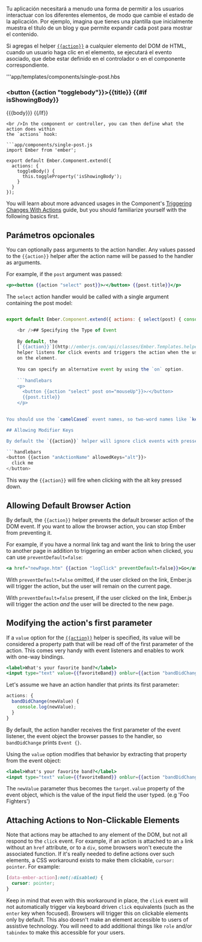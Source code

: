 Tu aplicación necesitará a menudo una forma de permitir a los usuarios interactuar con los diferentes elementos, de modo que cambie el estado de la aplicación. Por ejemplo, imagina que tienes una plantilla que inicialmente muestra el título de un blog y que permite expandir cada post para mostrar el contenido.

Si agregas el helper [`{{action}}`](http://emberjs.com/api/classes/Ember.Templates.helpers.html#method_action) a cualquier elemento del DOM de HTML, cuando un usuario haga clic en el elemento, se ejecutará el evento asociado, que debe estar definido en el controlador o en el componente correspondiente.

'''app/templates/components/single-post.hbs 

### <button {{action "togglebody"}}>{{title}}</button> {{#if isShowingBody}} 

{{{body}}} {{/If}}

    <br />In the component or controller, you can then define what the action does within
    the `actions` hook:
    
    ```app/components/single-post.js
    import Ember from 'ember';
    
    export default Ember.Component.extend({
      actions: {
        toggleBody() {
          this.toggleProperty('isShowingBody');
        }
      }
    });
    

You will learn about more advanced usages in the Component's [Triggering Changes With Actions](../../components/triggering-changes-with-actions/) guide, but you should familiarize yourself with the following basics first.

## Parámetros opcionales

You can optionally pass arguments to the action handler. Any values passed to the `{{action}}` helper after the action name will be passed to the handler as arguments.

For example, if the `post` argument was passed:

```handlebars
<p><button {{action "select" post}}>✓</button> {{post.title}}</p>
```

The `select` action handler would be called with a single argument containing the post model:

```app/components/single-post.js import Ember from 'ember';

export default Ember.Component.extend({ actions: { select(post) { console.log(post.get('title')); } } });

    <br />## Specifying the Type of Event
    
    By default, the
    [`{{action}}`](http://emberjs.com/api/classes/Ember.Templates.helpers.html#method_action)
    helper listens for click events and triggers the action when the user clicks
    on the element.
    
    You can specify an alternative event by using the `on` option.
    
    ```handlebars
    <p>
      <button {{action "select" post on="mouseUp"}}>✓</button>
      {{post.title}}
    </p>
    

You should use the `camelCased` event names, so two-word names like `keypress` become `keyPress`.

## Allowing Modifier Keys

By default the `{{action}}` helper will ignore click events with pressed modifier keys. You can supply an `allowedKeys` option to specify which keys should not be ignored.

```handlebars
<button {{action "anActionName" allowedKeys="alt"}}>
  click me
</button>
```

This way the `{{action}}` will fire when clicking with the alt key pressed down.

## Allowing Default Browser Action

By default, the `{{action}}` helper prevents the default browser action of the DOM event. If you want to allow the browser action, you can stop Ember from preventing it.

For example, if you have a normal link tag and want the link to bring the user to another page in addition to triggering an ember action when clicked, you can use `preventDefault=false`:

```handlebars
<a href="newPage.htm" {{action "logClick" preventDefault=false}}>Go</a>
```

With `preventDefault=false` omitted, if the user clicked on the link, Ember.js will trigger the action, but the user will remain on the current page.

With `preventDefault=false` present, if the user clicked on the link, Ember.js will trigger the action *and* the user will be directed to the new page.

## Modifying the action's first parameter

If a `value` option for the [`{{action}}`](http://emberjs.com/api/classes/Ember.Templates.helpers.html#method_action) helper is specified, its value will be considered a property path that will be read off of the first parameter of the action. This comes very handy with event listeners and enables to work with one-way bindings.

```handlebars
<label>What's your favorite band?</label>
<input type="text" value={{favoriteBand}} onblur={{action "bandDidChange"}} />
```

Let's assume we have an action handler that prints its first parameter:

```js
actions: {
  bandDidChange(newValue) {
    console.log(newValue);
  }
}
```

By default, the action handler receives the first parameter of the event listener, the event object the browser passes to the handler, so `bandDidChange` prints `Event {}`.

Using the `value` option modifies that behavior by extracting that property from the event object:

```handlebars
<label>What's your favorite band?</label>
<input type="text" value={{favoriteBand}} onblur={{action "bandDidChange" value="target.value"}} />
```

The `newValue` parameter thus becomes the `target.value` property of the event object, which is the value of the input field the user typed. (e.g 'Foo Fighters')

## Attaching Actions to Non-Clickable Elements

Note that actions may be attached to any element of the DOM, but not all respond to the `click` event. For example, if an action is attached to an `a` link without an `href` attribute, or to a `div`, some browsers won't execute the associated function. If it's really needed to define actions over such elements, a CSS workaround exists to make them clickable, `cursor: pointer`. For example:

```css
[data-ember-action]:not(:disabled) {
  cursor: pointer;
}
```

Keep in mind that even with this workaround in place, the `click` event will not automatically trigger via keyboard driven `click` equivalents (such as the `enter` key when focused). Browsers will trigger this on clickable elements only by default. This also doesn't make an element accessible to users of assistive technology. You will need to add additional things like `role` and/or `tabindex` to make this accessible for your users.